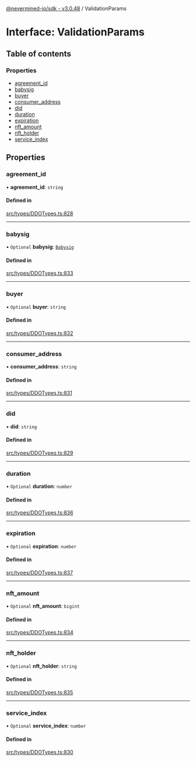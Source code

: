 [@nevermined-io/sdk - v3.0.48](../code-reference.md) / ValidationParams

# Interface: ValidationParams

## Table of contents

### Properties

- [agreement_id](ValidationParams.md#agreement_id)
- [babysig](ValidationParams.md#babysig)
- [buyer](ValidationParams.md#buyer)
- [consumer_address](ValidationParams.md#consumer_address)
- [did](ValidationParams.md#did)
- [duration](ValidationParams.md#duration)
- [expiration](ValidationParams.md#expiration)
- [nft_amount](ValidationParams.md#nft_amount)
- [nft_holder](ValidationParams.md#nft_holder)
- [service_index](ValidationParams.md#service_index)

## Properties

### agreement_id

• **agreement_id**: `string`

#### Defined in

[src/types/DDOTypes.ts:828](https://github.com/nevermined-io/sdk-js/blob/3dcdc40df4b696818df973436cd5db5f9720688a/src/types/DDOTypes.ts#L828)

---

### babysig

• `Optional` **babysig**: [`Babysig`](Babysig.md)

#### Defined in

[src/types/DDOTypes.ts:833](https://github.com/nevermined-io/sdk-js/blob/3dcdc40df4b696818df973436cd5db5f9720688a/src/types/DDOTypes.ts#L833)

---

### buyer

• `Optional` **buyer**: `string`

#### Defined in

[src/types/DDOTypes.ts:832](https://github.com/nevermined-io/sdk-js/blob/3dcdc40df4b696818df973436cd5db5f9720688a/src/types/DDOTypes.ts#L832)

---

### consumer_address

• **consumer_address**: `string`

#### Defined in

[src/types/DDOTypes.ts:831](https://github.com/nevermined-io/sdk-js/blob/3dcdc40df4b696818df973436cd5db5f9720688a/src/types/DDOTypes.ts#L831)

---

### did

• **did**: `string`

#### Defined in

[src/types/DDOTypes.ts:829](https://github.com/nevermined-io/sdk-js/blob/3dcdc40df4b696818df973436cd5db5f9720688a/src/types/DDOTypes.ts#L829)

---

### duration

• `Optional` **duration**: `number`

#### Defined in

[src/types/DDOTypes.ts:836](https://github.com/nevermined-io/sdk-js/blob/3dcdc40df4b696818df973436cd5db5f9720688a/src/types/DDOTypes.ts#L836)

---

### expiration

• `Optional` **expiration**: `number`

#### Defined in

[src/types/DDOTypes.ts:837](https://github.com/nevermined-io/sdk-js/blob/3dcdc40df4b696818df973436cd5db5f9720688a/src/types/DDOTypes.ts#L837)

---

### nft_amount

• `Optional` **nft_amount**: `bigint`

#### Defined in

[src/types/DDOTypes.ts:834](https://github.com/nevermined-io/sdk-js/blob/3dcdc40df4b696818df973436cd5db5f9720688a/src/types/DDOTypes.ts#L834)

---

### nft_holder

• `Optional` **nft_holder**: `string`

#### Defined in

[src/types/DDOTypes.ts:835](https://github.com/nevermined-io/sdk-js/blob/3dcdc40df4b696818df973436cd5db5f9720688a/src/types/DDOTypes.ts#L835)

---

### service_index

• `Optional` **service_index**: `number`

#### Defined in

[src/types/DDOTypes.ts:830](https://github.com/nevermined-io/sdk-js/blob/3dcdc40df4b696818df973436cd5db5f9720688a/src/types/DDOTypes.ts#L830)
